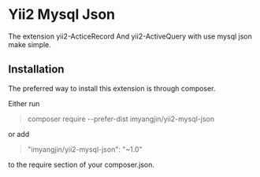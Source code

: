 # Yii2 Mysql Json
The extension yii2-ActiceRecord And yii2-ActiveQuery with use mysql json make simple.

## Installation
The preferred way to install this extension is through composer.

Either run

> composer require --prefer-dist imyangjin/yii2-mysql-json


or add

> "imyangjin/yii2-mysql-json": "~1.0"


to the require section of your composer.json.

